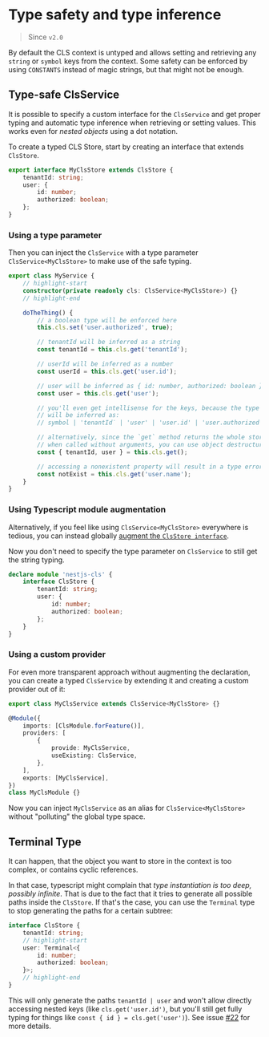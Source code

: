 # Type safety and type inference

> Since `v2.0`

By default the CLS context is untyped and allows setting and retrieving any `string` or `symbol` keys from the context. Some safety can be enforced by using `CONSTANTS` instead of magic strings, but that might not be enough.

## Type-safe ClsService

It is possible to specify a custom interface for the `ClsService` and get proper typing and automatic type inference when retrieving or setting values. This works even for _nested objects_ using a dot notation.

To create a typed CLS Store, start by creating an interface that extends `ClsStore`.

```ts title=my-cls-service.interface.ts
export interface MyClsStore extends ClsStore {
    tenantId: string;
    user: {
        id: number;
        authorized: boolean;
    };
}
```

### Using a type parameter

Then you can inject the `ClsService` with a type parameter `ClsService<MyClsStore>` to make use of the safe typing.

```ts
export class MyService {
    // highlight-start
    constructor(private readonly cls: ClsService<MyClsStore>) {}
    // highlight-end

    doTheThing() {
        // a boolean type will be enforced here
        this.cls.set('user.authorized', true);

        // tenantId will be inferred as a string
        const tenantId = this.cls.get('tenantId');

        // userId will be inferred as a number
        const userId = this.cls.get('user.id');

        // user will be inferred as { id: number, authorized: boolean }
        const user = this.cls.get('user');

        // you'll even get intellisense for the keys, because the type
        // will be inferred as:
        // symbol | 'tenantId˙ | 'user' | 'user.id' | 'user.authorized'

        // alternatively, since the `get` method returns the whole store
        // when called without arguments, you can use object destructuring
        const { tenantId, user } = this.cls.get();

        // accessing a nonexistent property will result in a type error
        const notExist = this.cls.get('user.name');
    }
}
```

### Using Typescript module augmentation

Alternatively, if you feel like using `ClsService<MyClsStore>` everywhere is tedious, you can instead globally [augment the `ClsStore interface`](https://www.typescriptlang.org/docs/handbook/declaration-merging.html).

Now you don't need to specify the type parameter on `ClsService` to still get the string typing.

```ts
declare module 'nestjs-cls' {
    interface ClsStore {
        tenantId: string;
        user: {
            id: number;
            authorized: boolean;
        };
    }
}
```

### Using a custom provider

For even more transparent approach without augmenting the declaration, you can create a typed `ClsService` by extending it and creating a custom provider out of it:

```ts
export class MyClsService extends ClsService<MyClsStore> {}

@Module({
    imports: [ClsModule.forFeature()],
    providers: [
        {
            provide: MyClsService,
            useExisting: ClsService,
        },
    ],
    exports: [MyClsService],
})
class MyClsModule {}
```

Now you can inject `MyClsService` as an alias for `ClsService<MyClsStore>` without "polluting" the global type space.

## Terminal Type

It can happen, that the object you want to store in the context is too complex, or contains cyclic references.

In that case, typescript might complain that _type instantiation is too deep, possibly infinite_. That is due to the fact that it tries to generate all possible paths inside the `ClsStore`. If that's the case, you can use the `Terminal` type to stop generating the paths for a certain subtree:

```ts
interface ClsStore {
    tenantId: string;
    // highlight-start
    user: Terminal<{
        id: number;
        authorized: boolean;
    }>;
    // highlight-end
}
```

This will only generate the paths `tenantId | user` and won't allow directly accessing nested keys (like `cls.get('user.id')`, but you'll still get fully typing for things like `const { id } = cls.get('user')`). See issue [#22](https://github.com/Papooch/nestjs-cls/issues/22) for more details.
